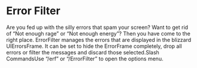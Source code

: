 # Error Filter

Are you fed up with the silly errors that spam your screen? Want to get rid of “Not enough rage” or “Not enough energy”? Then you have come to the right place. ErrorFilter manages the errors that are displayed in the blizzard UIErrorsFrame. It can be set to hide the ErrorFrame completely, drop all errors or filter the messages and discard those selected.Slash CommandsUse “/erf” or “/ErrorFilter” to open the options menu.

